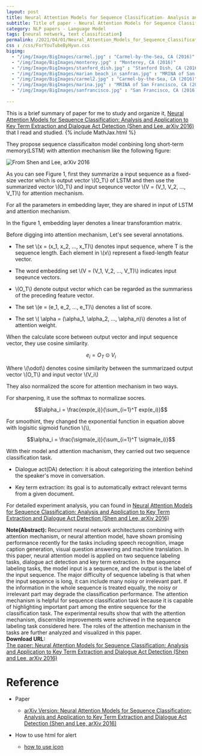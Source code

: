 ```yaml
---
layout: post
title: Neural Attention Models for Sequence Classification- Analysis and Application to Key Term Extraction and Dialogue Act Detection
subtitle: Title of paper - Neural Attention Models for Sequence Classification- Analysis and Application to Key Term Extraction and Dialogue Act Detection
category: NLP papers - Language Model
tags: [neural network, text classification]
permalink: /2021/04/01/Neural_Attention_Models_for_Sequence_Classification/
css : /css/ForYouTubeByHyun.css
bigimg: 
  - "/img/Image/BigImages/carmel.jpg" : "Carmel-by-the-Sea, CA (2016)"
  - "/img/Image/BigImages/monterey.jpg" : "Monterey, CA (2016)"
  - "/img/Image/BigImages/stanford_dish.jpg" : "Stanford Dish, CA (2016)"
  - "/img/Image/BigImages/marian_beach_in_sanfran.jpg" : "MRINA of San Francisco, CA (2016)"
  - "/img/Image/BigImages/carmel2.jpg" : "Carmel-by-the-Sea, CA (2016)"
  - "/img/Image/BigImages/marina.jpg" : "MRINA of San Francisco, CA (2016)"
  - "/img/Image/BigImages/sanfrancisco.jpg" : "San Francisco, CA (2016)"
  
---
```


This is a brief summary of paper for me to study and organize it, [Neural Attention Models for Sequence Classification: Analysis and Application to Key Term Extraction and Dialogue Act Detection (Shen and Lee, arXiv 2016)](https://arxiv.org/abs/1604.00077) that I read and studied. 
{% include MathJax.html %}


They propose sequence classificaiton model conbining long short-term memory(LSTM) with attention mechanism like the following figure:

![From Shen and Lee, arXiv 2016](/img/Image/NaturalLanguageProcessing/NLPLabs/Paper_Investigation/Text_Classification/2021-04-01-Neural_Attention_Models_for_Sequence_Classification/NN_ATT_MODEL.PNG)

As you can see Figure 1, first they summarize a input sequence as a fixed-size vector  which is output vector \\(O_T\\) of LSTM and then use the summarized vector \\(O_T\\) and input seqeunce vector \\(V = \(V_1, V_2, ..., V_T\)\\) for attention mechanism. 

For all the parameters in embedding layer, they are shared in input of LSTM and attention mechanism.

In the figure 1, embedding layer denotes a linear transforamtion matrix.

Before digging into attention mechanism, Let's see several annotations.

   - The set \\(x = \(x_1, x_2, ..., x_T\)\\) denotes input sequence,  where T is the sequence length. Each element in \\(x\\) represent a fixed-length featur vector.
   
   - The word embedding set \\(V = \(V_1, V_2, ..., V_T\)\\) indicates input seqeunce vectors. 
   
   - \\(O_T\\) denote output vector which can be regarded as the summariess of the preceding feature vector.
   
   - The set \\(e = \(e_1, e_2, ..., e_T\)\\) denotes a list of score.
   
   - The set \\( \alpha = \(\alpha_1, \alpha_2, ..., \alpha_n\)\\) denotes a list of attention weight.

When the calculate score between output vector and input sequence vector, they use cosine similarity.

$$ e_i = O_T \odot V_i $$

Where \\(\odot\\) denotes cosine similarity between the summarizaed output vector \\(O_T\\) and input vector \\(V_i\\)

They also normalized the score for attention mechanism in two ways.

For sharpening, it use the softmax to normalizae socres. 

$$\alpha_i = \frac{exp(e_i)}{\sum_{i=1}^T exp(e_i)}$$

For smoothint, they changed the exponential function in equation above with logisitic sigmoid function \\(\\\), 

$$\alpha_i = \frac{\sigma(e_i)}{\sum_{i=1}^T \sigma(e_i)}$$

With their model and attention machanism, they carried out two sequence classification task.

 - Dialogue act(DA) detection: it is about categorizing the intention behind the speaker's move in conversation.
 
 - Key term extraction: its goal is to automatically extract relevant terms from a given document.

For detailed experiment analysis, you can found in [Neural Attention Models for Sequence Classification: Analysis and Application to Key Term Extraction and Dialogue Act Detection (Shen and Lee, arXiv 2016)](https://arxiv.org/abs/1604.00077)
  
<div class="alert alert-info" role="alert"><i class="fa fa-info-circle"></i> <b>Note(Abstract): </b>
Recurrent neural network architectures combining with attention mechanism, or neural attention model, have shown promising performance recently for the tasks including speech recognition, image caption generation, visual question answering and machine translation. In this paper, neural attention model is applied on two sequence labeling tasks, dialogue act detection and key term extraction. In the sequence labeling tasks, the model input is a sequence, and the output is the label of the input sequence. The major difficulty of sequence labeling is that when the input sequence is long, it can include many noisy or irrelevant part. If the information in the whole sequence is treated equally, the noisy or irrelevant part may degrade the classification performance. The attention mechanism is helpful for sequence classification task because it is capable of highlighting important part among the entire sequence for the classification task. The experimental results show that with the attention mechanism, discernible improvements were achieved in the sequence labeling task considered here. The roles of the attention mechanism in the tasks are further analyzed and visualized in this paper.
</div>
    
<div class="alert alert-success" role="alert"><i class="fa fa-paperclip fa-lg"></i> <b>Download URL: </b><br>
  <a href="https://arxiv.org/abs/1604.00077">The paper: Neural Attention Models for Sequence Classification: Analysis and Application to Key Term Extraction and Dialogue Act Detection (Shen and Lee, arXiv 2016)</a>
</div>

# Reference 

- Paper 
  - [arXiv Version: Neural Attention Models for Sequence Classification: Analysis and Application to Key Term Extraction and Dialogue Act Detection (Shen and Lee, arXiv 2016)](https://arxiv.org/abs/1604.00077)
  
  
- How to use html for alert
  - [how to use icon](http://idratherbewriting.com/documentation-theme-jekyll/mydoc_icons.html)
    


